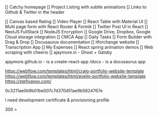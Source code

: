 [] Catchy homepage
[] Project Listing with subtle animations
[] Links to Github & Twitter in the header

[] Canvas based Rating
[] Video Player
[] React Table with Material UI
[] Multi page form with React Router & Formik
[] Twitter Post UI in React
[] NextJS FullStack
[] NodeJS Encryption
[] Google Drive, Dropbox, Google Cloud storage integration
[] CMCA App
[] Daily Tasks
[] Form Builder with Drag & Drop
[] Docusaurus documentation
[] itforchange website
[] Transcription App
[] My Expenses
[] React spring animation demos
[] Web scraping with cheerio
[] ajaymore.in - Ghost + Gatsby

ajaymore.github.io 	- is a create-react-app
	/docs 			- is a docusaurus app


https://webflow.com/templates/html/craig-portfolio-website-template
https://webflow.com/templates/html/evelin-portfolio-website-template
https://stefivanov.com/


0c3211ae0b9b01be007c7d370d51ae9b5824767e

I need development certificate & provisioning profile

300 > 